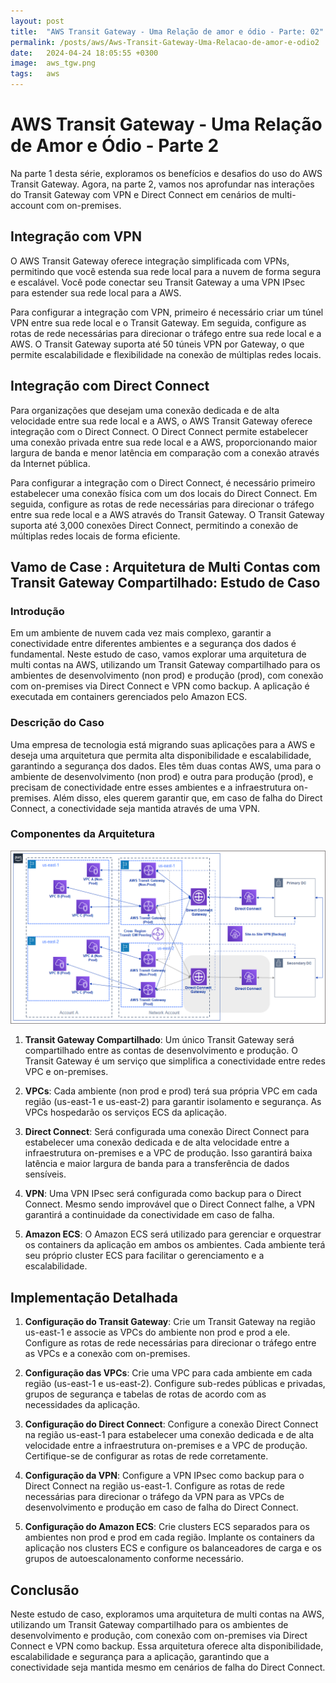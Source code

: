 ```yaml
---
layout: post
title:  "AWS Transit Gateway - Uma Relação de amor e ódio - Parte: 02"
permalink: /posts/aws/Aws-Transit-Gateway-Uma-Relacao-de-amor-e-odio2
date:   2024-04-24 18:05:55 +0300
image:  aws_tgw.png
tags:   aws
---
```

# AWS Transit Gateway - Uma Relação de Amor e Ódio - Parte 2

Na parte 1 desta série, exploramos os benefícios e desafios do uso do AWS Transit Gateway. Agora, na parte 2, vamos nos aprofundar nas interações do Transit Gateway com VPN e Direct Connect em cenários de multi-account com on-premises.

## Integração com VPN

O AWS Transit Gateway oferece integração simplificada com VPNs, permitindo que você estenda sua rede local para a nuvem de forma segura e escalável. Você pode conectar seu Transit Gateway a uma VPN IPsec para estender sua rede local para a AWS.

Para configurar a integração com VPN, primeiro é necessário criar um túnel VPN entre sua rede local e o Transit Gateway. Em seguida, configure as rotas de rede necessárias para direcionar o tráfego entre sua rede local e a AWS. O Transit Gateway suporta até 50 túneis VPN por Gateway, o que permite escalabilidade e flexibilidade na conexão de múltiplas redes locais.

## Integração com Direct Connect

Para organizações que desejam uma conexão dedicada e de alta velocidade entre sua rede local e a AWS, o AWS Transit Gateway oferece integração com o Direct Connect. O Direct Connect permite estabelecer uma conexão privada entre sua rede local e a AWS, proporcionando maior largura de banda e menor latência em comparação com a conexão através da Internet pública.

Para configurar a integração com o Direct Connect, é necessário primeiro estabelecer uma conexão física com um dos locais do Direct Connect. Em seguida, configure as rotas de rede necessárias para direcionar o tráfego entre sua rede local e a AWS através do Transit Gateway. O Transit Gateway suporta até 3,000 conexões Direct Connect, permitindo a conexão de múltiplas redes locais de forma eficiente.

## Vamo de Case : Arquitetura de Multi Contas com Transit Gateway Compartilhado: Estudo de Caso

### Introdução

Em um ambiente de nuvem cada vez mais complexo, garantir a conectividade entre diferentes ambientes e a segurança dos dados é fundamental. Neste estudo de caso, vamos explorar uma arquitetura de multi contas na AWS, utilizando um Transit Gateway compartilhado para os ambientes de desenvolvimento (non prod) e produção (prod), com conexão com on-premises via Direct Connect e VPN como backup. A aplicação é executada em containers gerenciados pelo Amazon ECS.

### Descrição do Caso

Uma empresa de tecnologia está migrando suas aplicações para a AWS e deseja uma arquitetura que permita alta disponibilidade e escalabilidade, garantindo a segurança dos dados. Eles têm duas contas AWS, uma para o ambiente de desenvolvimento (non prod) e outra para produção (prod), e precisam de conectividade entre esses ambientes e a infraestrutura on-premises. Além disso, eles querem garantir que, em caso de falha do Direct Connect, a conectividade seja mantida através de uma VPN.

### Componentes da Arquitetura

![](/images/image_tg2.png)

1. **Transit Gateway Compartilhado**: Um único Transit Gateway será compartilhado entre as contas de desenvolvimento e produção. O Transit Gateway é um serviço que simplifica a conectividade entre redes VPC e on-premises.

2. **VPCs**: Cada ambiente (non prod e prod) terá sua própria VPC em cada região (us-east-1 e us-east-2) para garantir isolamento e segurança. As VPCs hospedarão os serviços ECS da aplicação.

3. **Direct Connect**: Será configurada uma conexão Direct Connect para estabelecer uma conexão dedicada e de alta velocidade entre a infraestrutura on-premises e a VPC de produção. Isso garantirá baixa latência e maior largura de banda para a transferência de dados sensíveis.

4. **VPN**: Uma VPN IPsec será configurada como backup para o Direct Connect. Mesmo sendo improvável que o Direct Connect falhe, a VPN garantirá a continuidade da conectividade em caso de falha.

5. **Amazon ECS**: O Amazon ECS será utilizado para gerenciar e orquestrar os containers da aplicação em ambos os ambientes. Cada ambiente terá seu próprio cluster ECS para facilitar o gerenciamento e a escalabilidade.

## Implementação Detalhada

1. **Configuração do Transit Gateway**: Crie um Transit Gateway na região us-east-1 e associe as VPCs do ambiente non prod e prod a ele. Configure as rotas de rede necessárias para direcionar o tráfego entre as VPCs e a conexão com on-premises.

2. **Configuração das VPCs**: Crie uma VPC para cada ambiente em cada região (us-east-1 e us-east-2). Configure sub-redes públicas e privadas, grupos de segurança e tabelas de rotas de acordo com as necessidades da aplicação.

3. **Configuração do Direct Connect**: Configure a conexão Direct Connect na região us-east-1 para estabelecer uma conexão dedicada e de alta velocidade entre a infraestrutura on-premises e a VPC de produção. Certifique-se de configurar as rotas de rede corretamente.

4. **Configuração da VPN**: Configure a VPN IPsec como backup para o Direct Connect na região us-east-1. Configure as rotas de rede necessárias para direcionar o tráfego da VPN para as VPCs de desenvolvimento e produção em caso de falha do Direct Connect.

5. **Configuração do Amazon ECS**: Crie clusters ECS separados para os ambientes non prod e prod em cada região. Implante os containers da aplicação nos clusters ECS e configure os balanceadores de carga e os grupos de autoescalonamento conforme necessário.

## Conclusão

Neste estudo de caso, exploramos uma arquitetura de multi contas na AWS, utilizando um Transit Gateway compartilhado para os ambientes de desenvolvimento e produção, com conexão com on-premises via Direct Connect e VPN como backup. Essa arquitetura oferece alta disponibilidade, escalabilidade e segurança para a aplicação, garantindo que a conectividade seja mantida mesmo em cenários de falha do Direct Connect.


